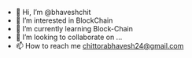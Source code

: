 - 👋 Hi, I’m @bhaveshchit
- 👀 I’m interested in BlockChain
- 🌱 I’m currently learning Block-Chain
- 💞️ I’m looking to collaborate on ...
- 📫 How to reach me chittorabhavesh24@gmail.com

<!---
bhaveshchit/bhaveshchit is a ✨ special ✨ repository because its `README.md` (this file) appears on your GitHub profile.
You can click the Preview link to take a look at your changes.
--->
